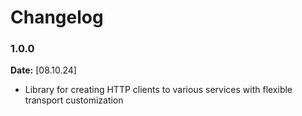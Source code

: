 # Changelog

### 1.0.0

**Date:** [08.10.24]

* Library for creating HTTP clients to various services with flexible transport customization
